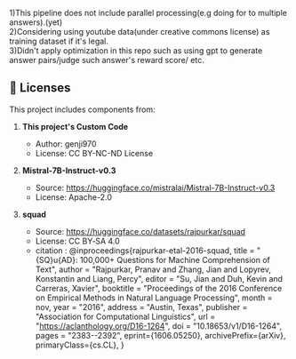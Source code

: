 1)This pipeline does not include parallel processing(e.g doing for to multiple answers).(yet)<br>
2)Considering using youtube data(under creative commons license) as training dataset if it's legal.<br>
3)Didn't apply optimization in this repo such as using gpt to generate answer pairs/judge such answer's reward score/ etc.<br>

## 📜 Licenses

This project includes components from:

1. **This project's Custom Code**
   - Author: genji970
   - License: CC BY-NC-ND License

2. **Mistral-7B-Instruct-v0.3**
   - Source: https://huggingface.co/mistralai/Mistral-7B-Instruct-v0.3
   - License: Apache-2.0

3. **squad**
   - Source: https://huggingface.co/datasets/rajpurkar/squad
   - License: CC BY‑SA 4.0
   - citation : @inproceedings{rajpurkar-etal-2016-squad,
    title = "{SQ}u{AD}: 100,000+ Questions for Machine Comprehension of Text",
    author = "Rajpurkar, Pranav  and
      Zhang, Jian  and
      Lopyrev, Konstantin  and
      Liang, Percy",
    editor = "Su, Jian  and
      Duh, Kevin  and
      Carreras, Xavier",
    booktitle = "Proceedings of the 2016 Conference on Empirical Methods in Natural Language Processing",
    month = nov,
    year = "2016",
    address = "Austin, Texas",
    publisher = "Association for Computational Linguistics",
    url = "https://aclanthology.org/D16-1264",
    doi = "10.18653/v1/D16-1264",
    pages = "2383--2392",
    eprint={1606.05250},
    archivePrefix={arXiv},
    primaryClass={cs.CL},
}

   
     

